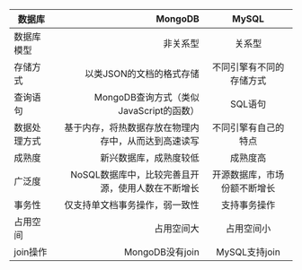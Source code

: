 | 数据库       |                                              MongoDB |            MySQL             |
| ------------ | ---------------------------------------------------: | :--------------------------: |
| 数据库模型   |                                             非关系型 |            关系型            |
| 存储方式     |                             以类JSON的文档的格式存储 |   不同引擎有不同的存储方式   |
| 查询语句     |              MongoDB查询方式（类似JavaScript的函数） |           SQL语句            |
| 数据处理方式 | 基于内存，将热数据存放在物理内存中，从而达到高速读写 |     不同引擎有自己的特点     |
| 成熟度       |                               新兴数据库，成熟度较低 |           成熟度高           |
| 广泛度       |    NoSQL数据库中，比较完善且开源，使用人数在不断增长 | 开源数据库，市场份额不断增长 |
| 事务性       |                       仅支持单文档事务操作，弱一致性 |         支持事务操作         |
| 占用空间     |                                           占用空间大 |          占用空间小          |
| join操作     |                                      MongoDB没有join |        MySQL支持join         |